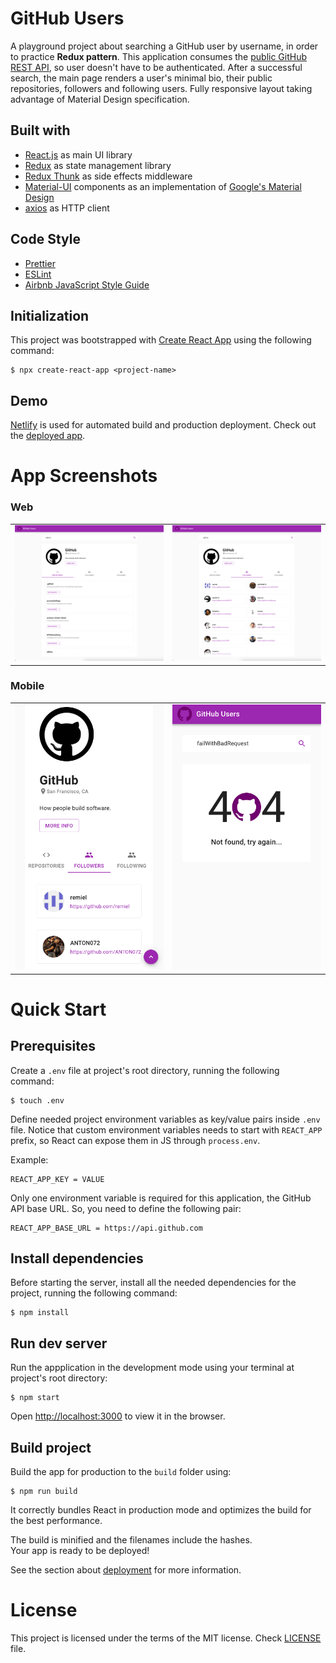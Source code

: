 # GitHub Users

A playground project about searching a GitHub user by username, in order to practice **Redux pattern**. This application consumes the [public GitHub REST API](https://docs.github.com/en/rest/guides/getting-started-with-the-rest-api), so user doesn't have to be authenticated. After a successful search, the main page renders a user's minimal bio, their public repositories, followers and following users. Fully responsive layout taking advantage of Material Design specification.

## Built with

- [React.js](https://reactjs.org/) as main UI library
- [Redux](https://redux.js.org/) as state management library
- [Redux Thunk](https://github.com/reduxjs/redux-thunk) as side effects middleware
- [Material-UI](https://material-ui.com/) components as an implementation of [Google's Material Design](https://material.io/design)
- [axios](https://github.com/axios/axios) as HTTP client

## Code Style

- [Prettier](https://prettier.io/)
- [ESLint](https://eslint.org/)
- [Airbnb JavaScript Style Guide](https://github.com/airbnb/javascript)

## Initialization

This project was bootstrapped with [Create React App](https://github.com/facebookincubator/create-react-app) using the following command:

```console
$ npx create-react-app <project-name>
```

## Demo

[Netlify](https://www.netlify.com/) is used for automated build and production deployment. Check out the [deployed app](https://elenamountz-github-users.netlify.app).

# App Screenshots

### Web

<table>
  <tr>
    <td><img src="public/images/screenshot-repos.png"></td>
    <td><img src="public/images/screenshot-followers.png"></td>
  </tr>
</table>

### Mobile

<table>
  <tr>
    <td><img src="public/images/screenshot-followers-mobile.png"></td>
    <td><img src="public/images/screenshot-404-mobile.png"></td>
  </tr>
</table>


# Quick Start

## Prerequisites

Create a `.env` file at project's root directory, running the following command:

```console
$ touch .env
```


Define needed project environment variables as key/value pairs inside `.env` file. Notice that custom environment variables needs to start with ```REACT_APP``` prefix, so React can expose them in JS through ```process.env```.

Example:

```
REACT_APP_KEY = VALUE
```

Only one environment variable is required for this application, the GitHub API base URL. So, you need to define the following pair:

```
REACT_APP_BASE_URL = https://api.github.com
```

## Install dependencies

Before starting the server, install all the needed dependencies for the project, running the following command:

```console
$ npm install
```

## Run dev server

Run the appplication in the development mode using your terminal at project's root directory:

```console
$ npm start
```

Open [http://localhost:3000](http://localhost:3000) to view it in the browser.

## Build project

Build the app for production to the `build` folder using:

```console
$ npm run build
```

It correctly bundles React in production mode and optimizes the build for the best performance.

The build is minified and the filenames include the hashes.\
Your app is ready to be deployed!

See the section about [deployment](https://facebook.github.io/create-react-app/docs/deployment) for more information.

# License

This project is licensed under the terms of the MIT license. Check [LICENSE](LICENSE) file.